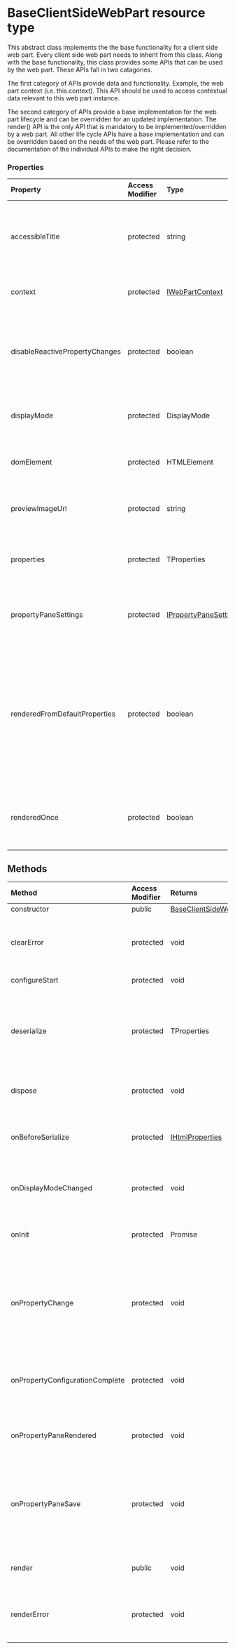 # BaseClientSideWebPart resource type

This abstract class implements the the base functionality for a client side web part. Every client side web part 
needs to inherit from this class. Along with the base functionality, this class provides some APIs that can be 
used by the web part. These APIs fall in two catagories. 
 
The first category of APIs provide data and functionality. Example, the web part context (i.e. this.context). This 
API should be used to access contextual data relevant to this web part instance. 
 
The second category of APIs provide a base implementation for the web part lifecycle and can be overridden for an 
updated implementation. The render() API is the only API that is mandatory to be implemented/overridden by a web 
part. All other life cycle APIs have a base implementation and can be overridden based on the needs of the web part. 
Please refer to the documentation of the individual APIs to make the right decision.


### Properties

| Property	   | Access Modifier | Type	| Description|
|:-------------|:----|:-------|:-----------|
|accessibleTitle      | protected | string | This property points to the accessible title of web part made available to screen readers |
|context      | protected | [IWebPartContext](IWebPartContext.md) | This property is a pointer to the web part context |
|disableReactivePropertyChanges      | protected | boolean | This property is used to change the web part's PropertyPane interaction from Reactive to NonReactive |
|displayMode      | protected | DisplayMode | This property is the current display mode of the web part |
|domElement      | protected | HTMLElement | This property is a pointer to the root DOM element of the web part |
|previewImageUrl      | protected | string | This property points to the preview image for the web part |
|properties      | protected | TProperties | This property is the pointer to the custom property bag of the web part |
|propertyPaneSettings      | protected | [IPropertyPaneSettings](IPropertyPaneSettings.md) | This property is the pointer to the web part configuration settings |
|renderedFromDefaultProperties      | protected | boolean | This property indicates whether the web part was rendered from the default properties, as opposed to using  serialized state from the last time that the web part was saved |
|renderedOnce      | protected | boolean | This property indicates whether the web part has been rendered once or not |



## Methods

| Method	   | Access Modifier | Returns	| Description|
|:-------------|:----|:-------|:-----------|
|constructor      | public | [BaseClientSideWebPart](BaseClientSideWebPart.md) | e |
|clearError      | protected | void | This API should be used to clear the error message from the web part display area |
|configureStart      | protected | void | if it is not already open |
|deserialize      | protected | TProperties | This API is called once during the lifetime of the web part during the intial render and just before the onInit  API call |
|dispose      | protected | void | This API is called at the end of the web part lifecycle |
|onBeforeSerialize      | protected | [IHtmlProperties](IHtmlProperties.md) | the documentation of IHtmlProperties interface for more details |
|onDisplayModeChanged      | protected | void | This API is called when the display mode of a web part is changed |
|onInit      | protected | Promise<T> | This API should be overridden to perform long running operations e |
|onPropertyChange      | protected | void | This API is invoked on property changes in the PropertyPane when the PropertyPane is being used in Reactive mode |
|onPropertyConfigurationComplete      | protected | void | This API is called when the current web part configuration process is completed |
|onPropertyPaneRendered      | protected | void | This API is involed when the PropertyPane is rendered |
|onPropertyPaneSave      | protected | void | this API is invoked when the the changes are applied on the PropertyPane when the PropertyPane is used in  Non-Reactive mode |
|render      | public | void | This API is called to render the web part |
|renderError      | protected | void | This API should be used to render an error message in the web part display area |


